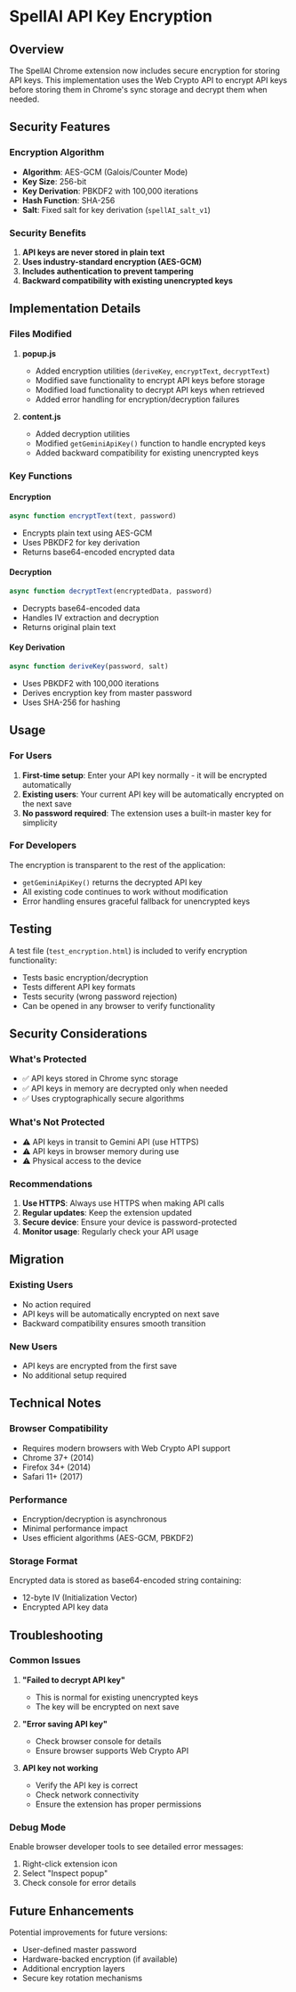 # SpellAI API Key Encryption

## Overview

The SpellAI Chrome extension now includes secure encryption for storing API keys. This implementation uses the Web Crypto API to encrypt API keys before storing them in Chrome's sync storage and decrypt them when needed.

## Security Features

### Encryption Algorithm
- **Algorithm**: AES-GCM (Galois/Counter Mode)
- **Key Size**: 256-bit
- **Key Derivation**: PBKDF2 with 100,000 iterations
- **Hash Function**: SHA-256
- **Salt**: Fixed salt for key derivation (`spellAI_salt_v1`)

### Security Benefits
1. **API keys are never stored in plain text**
2. **Uses industry-standard encryption (AES-GCM)**
3. **Includes authentication to prevent tampering**
4. **Backward compatibility with existing unencrypted keys**

## Implementation Details

### Files Modified

1. **popup.js**
   - Added encryption utilities (`deriveKey`, `encryptText`, `decryptText`)
   - Modified save functionality to encrypt API keys before storage
   - Modified load functionality to decrypt API keys when retrieved
   - Added error handling for encryption/decryption failures

2. **content.js**
   - Added decryption utilities
   - Modified `getGeminiApiKey()` function to handle encrypted keys
   - Added backward compatibility for existing unencrypted keys

### Key Functions

#### Encryption
```javascript
async function encryptText(text, password)
```
- Encrypts plain text using AES-GCM
- Uses PBKDF2 for key derivation
- Returns base64-encoded encrypted data

#### Decryption
```javascript
async function decryptText(encryptedData, password)
```
- Decrypts base64-encoded data
- Handles IV extraction and decryption
- Returns original plain text

#### Key Derivation
```javascript
async function deriveKey(password, salt)
```
- Uses PBKDF2 with 100,000 iterations
- Derives encryption key from master password
- Uses SHA-256 for hashing

## Usage

### For Users
1. **First-time setup**: Enter your API key normally - it will be encrypted automatically
2. **Existing users**: Your current API key will be automatically encrypted on the next save
3. **No password required**: The extension uses a built-in master key for simplicity

### For Developers
The encryption is transparent to the rest of the application:
- `getGeminiApiKey()` returns the decrypted API key
- All existing code continues to work without modification
- Error handling ensures graceful fallback for unencrypted keys

## Testing

A test file (`test_encryption.html`) is included to verify encryption functionality:
- Tests basic encryption/decryption
- Tests different API key formats
- Tests security (wrong password rejection)
- Can be opened in any browser to verify functionality

## Security Considerations

### What's Protected
- ✅ API keys stored in Chrome sync storage
- ✅ API keys in memory are decrypted only when needed
- ✅ Uses cryptographically secure algorithms

### What's Not Protected
- ⚠️ API keys in transit to Gemini API (use HTTPS)
- ⚠️ API keys in browser memory during use
- ⚠️ Physical access to the device

### Recommendations
1. **Use HTTPS**: Always use HTTPS when making API calls
2. **Regular updates**: Keep the extension updated
3. **Secure device**: Ensure your device is password-protected
4. **Monitor usage**: Regularly check your API usage

## Migration

### Existing Users
- No action required
- API keys will be automatically encrypted on next save
- Backward compatibility ensures smooth transition

### New Users
- API keys are encrypted from the first save
- No additional setup required

## Technical Notes

### Browser Compatibility
- Requires modern browsers with Web Crypto API support
- Chrome 37+ (2014)
- Firefox 34+ (2014)
- Safari 11+ (2017)

### Performance
- Encryption/decryption is asynchronous
- Minimal performance impact
- Uses efficient algorithms (AES-GCM, PBKDF2)

### Storage Format
Encrypted data is stored as base64-encoded string containing:
- 12-byte IV (Initialization Vector)
- Encrypted API key data

## Troubleshooting

### Common Issues

1. **"Failed to decrypt API key"**
   - This is normal for existing unencrypted keys
   - The key will be encrypted on next save

2. **"Error saving API key"**
   - Check browser console for details
   - Ensure browser supports Web Crypto API

3. **API key not working**
   - Verify the API key is correct
   - Check network connectivity
   - Ensure the extension has proper permissions

### Debug Mode
Enable browser developer tools to see detailed error messages:
1. Right-click extension icon
2. Select "Inspect popup"
3. Check console for error details

## Future Enhancements

Potential improvements for future versions:
- User-defined master password
- Hardware-backed encryption (if available)
- Additional encryption layers
- Secure key rotation mechanisms 